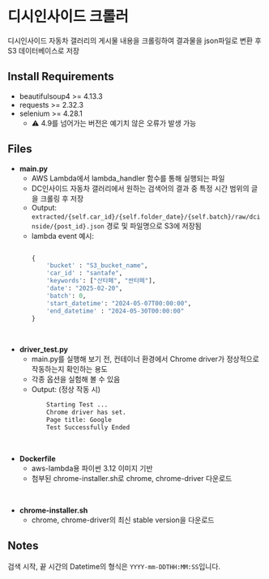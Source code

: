 # 디시인사이드 크롤러
디시인사이드 자동차 갤러리의 게시물 내용을 크롤링하여 결과물을 json파일로 변환 후 S3 데이터베이스로 저장

## Install Requirements
- beautifulsoup4 >= 4.13.3
- requests >= 2.32.3
- selenium >= 4.28.1
  - ⚠️ 4.9를 넘어가는 버전은 예기치 않은 오류가 발생 가능

## Files
- **main.py**
    - AWS Lambda에서 lambda_handler 함수를 통해 실행되는 파일
    - DC인사이드 자동차 갤러리에서 원하는 검색어의 결과 중 특정 시간 범위의 글을 크롤링 후 저장
    - Output: `extracted/{self.car_id}/{self.folder_date}/{self.batch}/raw/dcinside/{post_id}.json` 경로 및 파일명으로 S3에 저장됨
    - lambda event 예시:
        ``` python
        
        { 
            'bucket' : "S3_bucket_name",
            'car_id' : "santafe",
            'keywords': ["산타페", "싼타페"],
            'date': "2025-02-20",
            'batch': 0,
            'start_datetime': "2024-05-07T00:00:00",
            'end_datetime' : "2024-05-30T00:00:00"
        }
        ```
<br>

- **driver_test.py**
    - main.py를 실행해 보기 전, 컨테이너 환경에서 Chrome driver가 정상적으로 작동하는지 확인하는 용도
    - 각종 옵션을 실험해 볼 수 있음
    - Output: (정상 작동 시)
        ```bash
            Starting Test ...
            Chrome driver has set.
            Page title: Google
            Test Successfully Ended
        ```
<br>

- **Dockerfile**
    - aws-lambda용 파이썬 3.12 이미지 기반
    - 첨부된 chrome-installer.sh로 chrome, chrome-driver 다운로드
<br>

- **chrome-installer.sh**
    - chrome, chrome-driver의 최신 stable version을 다운로드

## Notes
검색 시작, 끝 시간의 Datetime의 형식은 `YYYY-mm-DDTHH:MM:SS`입니다.
